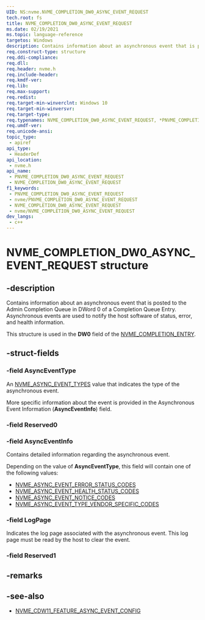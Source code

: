 ```yaml
---
UID: NS:nvme.NVME_COMPLETION_DW0_ASYNC_EVENT_REQUEST
tech.root: fs
title: NVME_COMPLETION_DW0_ASYNC_EVENT_REQUEST
ms.date: 02/19/2021
ms.topic: language-reference
targetos: Windows
description: Contains information about an asynchronous event that is posted to the Admin Completion Queue in DWord 0 of a Completion Queue Entry. Asynchronous events are used to notify the host software of status, error, and health information.
req.construct-type: structure
req.ddi-compliance: 
req.dll: 
req.header: nvme.h
req.include-header: 
req.kmdf-ver: 
req.lib: 
req.max-support: 
req.redist: 
req.target-min-winverclnt: Windows 10
req.target-min-winversvr: 
req.target-type: 
req.typenames: NVME_COMPLETION_DW0_ASYNC_EVENT_REQUEST, *PNVME_COMPLETION_DW0_ASYNC_EVENT_REQUEST
req.umdf-ver: 
req.unicode-ansi: 
topic_type:
 - apiref
api_type:
 - HeaderDef
api_location:
 - nvme.h
api_name:
 - PNVME_COMPLETION_DW0_ASYNC_EVENT_REQUEST
 - NVME_COMPLETION_DW0_ASYNC_EVENT_REQUEST
f1_keywords:
 - PNVME_COMPLETION_DW0_ASYNC_EVENT_REQUEST
 - nvme/PNVME_COMPLETION_DW0_ASYNC_EVENT_REQUEST
 - NVME_COMPLETION_DW0_ASYNC_EVENT_REQUEST
 - nvme/NVME_COMPLETION_DW0_ASYNC_EVENT_REQUEST
dev_langs:
 - c++
---
```


# NVME_COMPLETION_DW0_ASYNC_EVENT_REQUEST structure


## -description

Contains information about an asynchronous event that is posted to the Admin Completion Queue in DWord 0 of a Completion Queue Entry. Asynchronous events are used to notify the host software of status, error, and health information.

This structure is used in the **DW0** field of the [NVME_COMPLETION_ENTRY](ns-nvme-nvme_completion_entry.md).

## -struct-fields

### -field AsyncEventType

An [NVME_ASYNC_EVENT_TYPES](ne-nvme-nvme_async_event_types.md) value that indicates the type of the asynchronous event. 

More specific information about the event is provided in the Asynchronous Event Information (**AsyncEventInfo**) field.

### -field Reserved0

### -field AsyncEventInfo

Contains detailed information regarding the asynchronous event.

Depending on the value of **AsyncEventType**, this field will contain one of the following values:

- [NVME_ASYNC_EVENT_ERROR_STATUS_CODES](ne-nvme-nvme_async_event_error_status_codes.md)
- [NVME_ASYNC_EVENT_HEALTH_STATUS_CODES](ne-nvme-nvme_async_event_health_status_codes.md)
- [NVME_ASYNC_EVENT_NOTICE_CODES](ne-nvme-nvme_async_event_notice_codes.md)
- [NVME_ASYNC_EVENT_TYPE_VENDOR_SPECIFIC_CODES](ne-nvme-nvme_async_event_type_vendor_specific_codes.md)

### -field LogPage

Indicates the log page associated with the asynchronous event. This log page must be read by the host to clear the event.

### -field Reserved1

## -remarks

## -see-also

- [NVME_CDW11_FEATURE_ASYNC_EVENT_CONFIG](ns-nvme-nvme_cdw11_feature_async_event_config.md)

